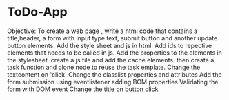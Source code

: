 # ToDo-App
Objective:
To create a web page , write a html code that contains a title,header, a form with input type text, submit button and another update button elements.
Add the style sheet and js in html.
Add ids to repective elements that needs to be called in js.
Add the properties to the elements in the stylesheet.
create a js file and add the cache elements.
then create a task function and clone node to reuse the task emplate.
Change the textcontent on 'click'
Change the classlist properties and attributes
Add the form submission using eventlistener
adding BOM properties
Validating the form with DOM event
Change the title on button click
